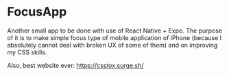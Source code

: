 # FocusApp

Another small app to be done with use of React Native + Expo. 
The purpose of it is to make simple focus type of mobile application of iPhone (because I absolutely cannot deal with broken UX of some of them) and on improving my CSS skills. 

Also, best website ever: https://csstox.surge.sh/
